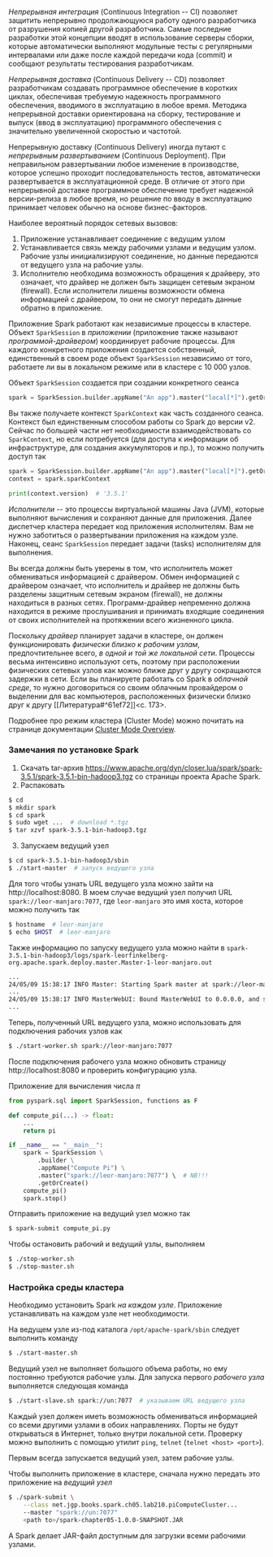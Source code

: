 _Непрерывная интеграция_ (Continuous Integration -- CI) позволяет защитить непрерывно продолжающуюся работу одного разработчика от разрушения копией другой разработчика. Самые последние разработки этой концепции вводят в использование серверы сборки, которые автоматически выполняют модульные тесты с регулярными интервалами или даже после каждой передачи кода (commit) и сообщают результаты тестирования разработчикам.

_Непрерывная доставка_ (Continuous Delivery -- CD) позволяет разработчикам создавать программное обеспечение в коротких циклах, обеспечивая требуемую надежность программного обеспечения, вводимого в эксплуатацию в любое время. Методика непрерывной доставки ориентирована на сборку, тестирование и выпуск (ввод в эксплуатацию) программного обеспечения с значительно увеличенной скоростью и частотой.

Непрерывную доставку (Continuous Delivery) иногда путают с _непрерывным развертыванием_ (Continuous Deployment). При неправильном равзертывании любое изменение в производстве, которое успешно проходит последовательность тестов, автоматически развертывается в эксплуатационной среде. В отличие от этого при непрерывной доставке программное обеспечение требует надежной версии-релиза в любое время, но решение по вводу в эксплуатацию принимает человек обычно на основе бизнес-факторов.

Наиболее вероятный порядок сетевых вызовов:
1. Приложение устанавливает соединение с ведущим узлом
2. Устанавливается связь между рабочими узлами и ведущим узлом. Рабочие узлы инициализируют соединение, но данные передаются от ведущего узла на рабочие узлы.
3. Исполнителю необходима возможность обращения к драйверу, это означает, что драйвер не должен быть защищен сетевым экраном (firewall). Если исполнители лишены возможности обмена информацией с драйвером, то они не смогут передать данные обратно в приложение.  

Приложение Spark работают как независимые процессы в кластере. Объект `SparkSession` в _приложении_ (приложение также называют _программой-драйвером_) координирует рабочие процессы. Для каждого конкретного приложения создается собственный, единственный в своем роде объект `SparkSession` независимо от того, работаете ли вы в локальном режиме или в кластере с 10 000 узлов.

Объект `SparkSession` создается при создании конкретного сеанса
```python
spark = SparkSession.builder.appName("An app").master("local[*]").getOrCreate()
```

Вы также получаете контекст `SparkContext` как часть созданного сеанса. Контекст был единственным способом работы со Spark до версии v2. Сейчас по большей части нет необходимости взаимодействовать со `SparkContext`, но если потребуется (для доступа к информации об инфраструктуре, для создания аккумуляторов и пр.), то можно получить доступ так
```python
spark = SparkSession.builder.appName("An app").master("local[*]").getOrCreate()
context = spark.sparkContext

print(context.version)  # '3.5.1'
```

_Исполнители_ -- это процессы виртуальной машины Java (JVM), которые выполняют вычисления и сохраняют данные для приложения. Далее диспетчер кластера передает код приложения исполнителям. Вам не нужно заботиться о развертывании приложения на каждом узле. Наконец, сеанс `SparkSession` передает задачи (tasks) исполнителям для выполнения.

Вы всегда должны быть уверены в том, что исполнитель может обмениваться информацией с драйвером. Обмен информацией с драйвером означает, что исполнитель и драйвер не должны быть разделены защитным  сетевым экраном (firewall), не должны находиться в разных сетях. Программ-драйвер непременно должна находится в режиме прослушивания и принимать входящие соединения от своих исполнителей на протяжении всего жизненного цикла.

Поскольку _драйвер_ планирует задачи в кластере, он должен функционировать _физически близко к рабочим узлам_, предпочтительнее всего, _в одной и той же локальной сети_. Процессы весьма интенсивно используют сеть, поэтому при расположении физических сетевых узлов как можно ближе друг у другу сокращаются задержки в сети. Если вы планируете работать со Spark в _облачной среде_, то нужно договориться со своим облачным провайдером о выделении для вас компьютеров, расположенных физически близко друг к другу [[Литература#^61ef72]]<c. 173>.

Подробнее про режим кластера (Cluster Mode) можно почитать на странице документации [Cluster Mode Overview](https://spark.apache.org/docs/latest/cluster-overview.html).

### Замечания по установке Spark

1. Скачать tar-архив https://www.apache.org/dyn/closer.lua/spark/spark-3.5.1/spark-3.5.1-bin-hadoop3.tgz со страницы проекта Apache Spark.
2. Распаковать
```bash
$ cd 
$ mkdir spark
$ cd spark
$ sudo wget ...  # download *.tgz
$ tar xzvf spark-3.5.1-bin-hadoop3.tgz
```
3. Запускаем ведущий узел
```bash
$ cd spark-3.5.1-bin-hadoop3/sbin
$ ./start-master  # запуск ведущего узла
```

Для того чтобы узнать URL ведущего узла можно зайти на http://localhost:8080. В моем случае ведущий узел получил URL `spark://leor-manjaro:7077`, где `leor-manjaro` это имя хоста, которое можно получить так
```bash
$ hostname  # leor-manjaro
$ echo $HOST  # leor-manjaro 
```

Также информацию по запуску ведущего узла можно найти в `spark-3.5.1-bin-hadoop3/logs/spark-leorfinkelberg-org.apache.spark.deploy.master.Master-1-leor-manjaro.out`
```bash
...
24/05/09 15:38:17 INFO Master: Starting Spark master at spark://leor-manjaro:7077
...
24/05/09 15:38:17 INFO MasterWebUI: Bound MasterWebUI to 0.0.0.0, and started at http://192.168.1.160:8080
...
```

Теперь, полученный URL ведущего узла, можно использовать для подключения рабочих узлов как
```bash
$ ./start-worker.sh spark://leor-manjaro:7077
```

После подключения рабочего узла можно обновить страницу http://localhost:8080 и проверить конфигурацию узла.

Приложение для вычисления числа $\pi$ 
```python
from pyspark.sql import SparkSession, functions as F

def compute_pi(...) -> float:
    ...
    return pi

if __name__ == "__main__":
    spark = SparkSession \
        .builder \
        .appName("Compute Pi") \
        .master("spark://leor-manjaro:7077") \  # NB!!!
        .getOrCreate()
    compute_pi()
    spark.stop()
```

Отправить приложение на ведущий узел можно так
```bash
$ spark-submit compute_pi.py
```
Чтобы остановить рабочий и ведущий узлы, выполняем
```bash
$ ./stop-worker.sh
$ ./stop-master.sh
```
### Настройка среды кластера

Необходимо установить Spark _на каждом узле_. Приложение устанавливать на каждом узле нет необходимости.

На ведущем узле из-под каталога `/opt/apache-spark/sbin` следует выполнить команду
```bash
$ ./start-master.sh
```

Ведущий узел не выполняет большого объема работы, но ему постоянно требуются рабочие узлы. Для запуска первого _рабочего узла_ выполняется следующая команда
```bash
$ ./start-slave.sh spark://un:7077  # указываем URL ведущего узла
```

Каждый узел должен иметь возможность обмениваться информацией со всеми другими узлами в обоих направлениях. Порты не будут открываться в Интернет, только внутри локальной сети. Проверку можно выполнить с помощью утилит `ping`, `telnet` (`telnet <host> <port>`).

Первым всегда запускается ведущий узел, затем рабочие узлы.

Чтобы выполнить приложение в кластере, сначала нужно передать это приложение на _ведущий узел_
```bash
$ ./spark-submit \
    --class net.jgp.books.spark.ch05.lab210.piComputeCluster...
    --master "spark://un:7077"
	<path to>/spark-chapter05-1.0.0-SNAPSHOT.JAR
```

А Spark делает JAR-файл доступным для загрузки всеми рабочими узлами.
